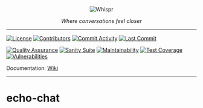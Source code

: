 <p align="center">
  <picture>
    <source srcset="docs/assets/banner-dark.png" media="(prefers-color-scheme: dark)">
    <img alt="Whispr" src="docs/assets/banner.png">
  </picture>
</p>

<p align="center">
  <em>Where conversations feel closer</em>
</p>

---

[![License](https://img.shields.io/github/license/ShadowXBoss696/Tic-Tac-Toe-Board-Game)](https://github.com/ShadowXBoss696/Tic-Tac-Toe-Board-Game/blob/develop/LICENSE)
[![Contributors](https://img.shields.io/github/contributors/ShadowXBoss696/Tic-Tac-Toe-Board-Game)](https://github.com/ShadowXBoss696/Tic-Tac-Toe-Board-Game/graphs/contributors)
[![Commit Activity](https://img.shields.io/github/commit-activity/m/ShadowXBoss696/Tic-Tac-Toe-Board-Game)](https://github.com/ShadowXBoss696/Tic-Tac-Toe-Board-Game/graphs/commit-activity)
[![Last Commit](https://img.shields.io/github/last-commit/ShadowXBoss696/Tic-Tac-Toe-Board-Game)](https://github.com/ShadowXBoss696/Tic-Tac-Toe-Board-Game/network)

[![Quality Assurance](https://github.com/ShadowXBoss696/Tic-Tac-Toe-Board-Game/actions/workflows/quality-assurance.yml/badge.svg?branch=develop)](https://github.com/ShadowXBoss696/Tic-Tac-Toe-Board-Game/actions/workflows/quality-assurance.yml)
[![Sanity Suite](https://github.com/ShadowXBoss696/Tic-Tac-Toe-Board-Game/actions/workflows/sanity-suite.yml/badge.svg)](https://github.com/ShadowXBoss696/Tic-Tac-Toe-Board-Game/actions/workflows/sanity-suite.yml)
[![Maintainability](https://qlty.sh/badges/852a5cf3-df0a-40be-b6e4-0cbda036f335/maintainability.svg)](https://qlty.sh/gh/ShadowXBoss696/projects/Tic-Tac-Toe-Board-Game)
[![Test Coverage](https://qlty.sh/badges/852a5cf3-df0a-40be-b6e4-0cbda036f335/test_coverage.svg)](https://qlty.sh/gh/ShadowXBoss696/projects/Tic-Tac-Toe-Board-Game)
[![Vulnerabilities](https://snyk.io/test/github/ShadowXBoss696/Tic-Tac-Toe-Board-Game/badge.svg)](https://snyk.io/test/github/ShadowXBoss696/Tic-Tac-Toe-Board-Game)

Documentation: [Wiki](https://github.com/ShadowXBoss696/Tic-Tac-Toe-Board-Game/wiki)

---
# echo-chat
